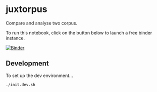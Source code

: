 # juxtorpus

Compare and analyse two corpus.

To run this notebook, click on the button below to launch a free binder instance.

[![Binder](https://dev-binderhub.atap-binder.cloud.edu.au/badge_logo.svg)](https://dev-binderhub.atap-binder.cloud.edu.au/v2/gh/alex-ip/juxtorpus/alex-ip-live-demo?labpath=notebooks%2FDH%20demo%2FDemo-final.ipynb)

## Development

To set up the dev environment...

```shell
./init.dev.sh
```